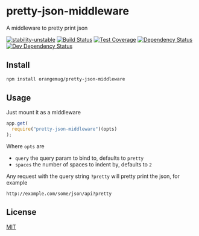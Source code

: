 # pretty-json-middleware
A middleware to pretty print json

[![stability-unstable](https://img.shields.io/badge/stability-unstable-yellow.svg)][stability]
[![Build Status](https://circleci.com/gh/orangemug/pretty-json-middleware.png?style=shield)][circleci]
[![Test Coverage](https://codeclimate.com/github/orangemug/pretty-json-middleware/badges/coverage.svg)][codeclimate]
[![Dependency Status](https://david-dm.org/orangemug/pretty-json-middleware.svg)][dm-prod]
[![Dev Dependency Status](https://david-dm.org/orangemug/pretty-json-middleware/dev-status.svg)][dm-dev]

[stability]:   https://github.com/orangemug/stability-badges#unstable
[circleci]:    https://circleci.com/gh/orangemug/pretty-json-middleware
[codeclimate]: https://codeclimate.com/github/orangemug/pretty-json-middleware/coverage
[dm-prod]:     https://david-dm.org/orangemug/pretty-json-middleware
[dm-dev]:      https://david-dm.org/orangemug/pretty-json-middleware#info=devDependencies


## Install

```sh
npm install orangemug/pretty-json-middleware
```


## Usage
Just mount it as a middleware

```js
app.get(
  require("pretty-json-middleware")(opts)
);
```

Where `opts` are

 * `query` the query param to bind to, defaults to `pretty`
 * `spaces` the number of spaces to indent by, defaults to `2`

Any request with the query string `?pretty` will pretty print the json, for example

```
http://example.com/some/json/api?pretty
```


## License
[MIT](LICENSE)
